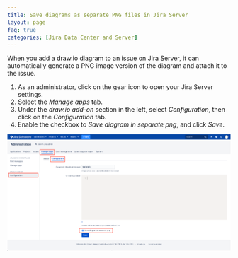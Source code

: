 ```yaml
---
title: Save diagrams as separate PNG files in Jira Server
layout: page
faq: true
categories: [Jira Data Center and Server]
---
```


When you add a draw.io diagram to an issue on Jira Server, it can automatically generate a PNG image version of the diagram and attach it to the issue.

1. As an administrator, click on the gear icon to open your Jira Server settings.
2. Select the _Manage apps_ tab.
3. Under the _draw.io add-on_ section in the left, select _Configuration_, then click on the _Configuration_ tab.
4. Enable the checkbox to _Save diagram in separate png_, and click _Save_.

<img src="/assets/img/blog/jira-server-save-separate.png" style="max-width:100%;height:auto;" alt="Set draw.io to save PNG images separately in Jira Server">
